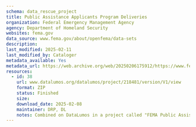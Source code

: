 ```yaml
---
schema: data_rescue_project 
title: Public Assistance Applicants Program Deliveries
organization: Federal Emergency Management Agency
agency: Department of Homeland Security
websites: fema.gov
data_source: www.fema.gov/about/openfema/data-sets
description: 
last_modified: 2025-02-11
last_modified_by: Cataloger
metadata_available: Yes
metadata_url: https://web.archive.org/web/20250206175912/https://www.fema.gov/openfema-data-page/public-assistance-applicants-program-deliveries-v1
resources:
  - id: 38
    url: www.datalumos.org/datalumos/project/218481/version/V1/view
    format: ZIP
    status: Finished
    size: 
    download_date: 2025-02-08
    maintainer: DRP, DL
    notes: Combined on DataLumos in a project called "FEMA Public Assistance Dataset", mirroring grouping on OpenFEMA page
---
```

